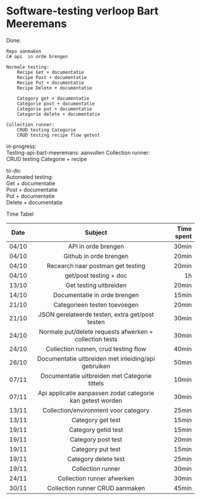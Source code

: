 # Software-testing verloop Bart Meeremans 


Done: 
 	
	Repo aanmaken 
	C# api  in orde brengen

	Normale testing: 
        Recipe Get + documentatie 
        Recipe Post + documentatie
        Recipe Put + documentatie
        Recipe Delete + documentatie
        
        Category get + documentatie
        Categorie post + documentatie 
        Categorie put + documentatie 
        Categorie delete + documentatie 

    Collection runner:
        CRUD testing Categorie 
        CRUD testing recipe flow getest

in-progress:  
	Testing-api-bart-meeremans: aanvullen
    Collection runner:        
        CRUD testing Categorie + recipe

to-do:     
    Automated testing:    
        Get + documentatie  
        Post + documentatie  
        Put + documentatie  
        Delete + documentatie  
    


Time Tabel

| Date          | Subject       | Time spent  |
| ------------- |:-------------:| -----------:|
| 04/10 | API in orde brengen | 30min       |
| 04/10 | Github in orde brengen | 20min       |
| 04/10 | Recearch naar postman get testing      |   20min       |
| 04/10 | get/post testing + doc      |   1h       |
| 13/10 | Get testing uitbreiden      |    20min       |
| 14/10 | Documentatie in orde brengen      |    15min       |
| 21/10 | Categorieen testen toevoegen      |    20min       |
| 21/10 | JSON gerelateerde testen, extra get/post testen      |    30min       |
| 24/10 | Normale put/delete requests afwerken + collection tests      |    30min       |
| 24/10 | Collection runnen, crud testing flow     |    40min       |
| 26/10 | Documentatie uitbreiden met inleiding/api gebruiken   |    50min       |
| 07/11 | Documentatie uitbreiden met Categorie tittels   |    10min       |
| 07/11 | Api applicatie aanpassen zodat categorie kan getest worden   |    30min       |
| 13/11 | Collection/environment voor category   |    25min       |
| 13/11 | Category get test  |    15min       |
| 19/11 | Category getid test  |    15min       |
| 19/11 | Category post test  |    20min       |
| 19/11 | Category put test  |    15min       |
| 19/11 | Category delete test  |    25min       |
| 19/11 | Collection runner  |    30min       |
| 24/11 | Collection runner afwerken |    30min       |
| 30/11 | Collection runner CRUD aanmaken |    45min       |